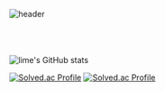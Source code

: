 ![header](https://capsule-render.vercel.app/api?type=transparent&color=auto&text=Juhyorim's%20Github&fontColor=d6ace6)
<br><br><br><br>

![lime's GitHub stats](https://github-readme-stats.vercel.app/api?username=Juhyorim&show_icons=true&theme=material-palenight&card_width=10px)

[![Solved.ac Profile](http://mazassumnida.wtf/api/v2/generate_badge?boj=lime)](https://solved.ac/lime/)
[![Solved.ac Profile](http://mazassumnida.wtf/api/v2/generate_badge?boj=mylimeorange)](https://solved.ac/mylimeorange/)
